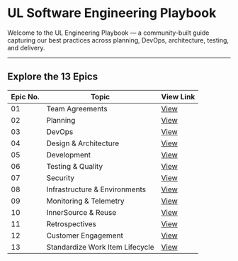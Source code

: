 # UL Software Engineering Playbook

Welcome to the UL Engineering Playbook — a community-built guide capturing our best practices across planning, DevOps, architecture, testing, and delivery.

---

## Explore the 13 Epics

| Epic No. | Topic                               | View Link |
|----------|-------------------------------------|-----------|
| 01       | Team Agreements                     | [View](./engineering-playbook/01-team-agreements/features/) |
| 02       | Planning                            | [View](./engineering-playbook/02-planning/features/) |
| 03       | DevOps                              | [View](./engineering-playbook/03-devops/features/) |
| 04       | Design & Architecture               | [View](./engineering-playbook/04-design-architecture/features/) |
| 05       | Development                         | [View](./engineering-playbook/05-development/features/) |
| 06       | Testing & Quality                   | [View](./engineering-playbook/06-testing-quality/features/) |
| 07       | Security                            | [View](./engineering-playbook/07-security/features/) |
| 08       | Infrastructure & Environments       | [View](./engineering-playbook/08-infrastructure-environments/features/) |
| 09       | Monitoring & Telemetry              | [View](./engineering-playbook/09-monitoring-telemetry/features/) |
| 10       | InnerSource & Reuse                 | [View](./engineering-playbook/10-innersource-reuse/features/) |
| 11       | Retrospectives                      | [View](./engineering-playbook/11-retrospectives/features/) |
| 12       | Customer Engagement                 | [View](./engineering-playbook/12-customer-engagement/features/) |
| 13       | Standardize Work Item Lifecycle     | [View](./engineering-playbook/13-work-item-lifecycle/features/) |

